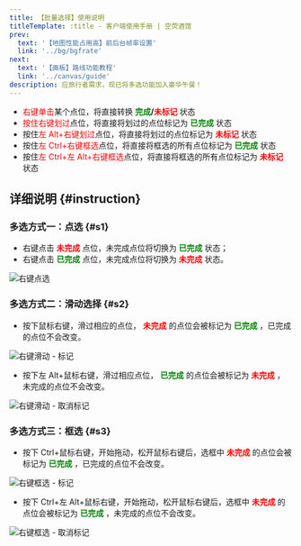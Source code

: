 ```yaml
---
title: 【批量选择】使用说明
titleTemplate: :title - 客户端使用手册 | 空荧酒馆
prev:
  text: '【地图性能占用高】前后台帧率设置'
  link: '../bg/bgfrate'
next:
  text: '【画板】路线功能教程'
  link: '../canvas/guide'
description: 应旅行者需求，现已将多选功能加入豪华午餐！
---
```


- <span style="color: red">右键单击</span>某个点位，将直接转换 **<span style="color: green">完成</span>/<span style="color: red">未标记</span>** 状态
- <span style="color: red">按住右键划过</span>点位，将直接将划过的点位标记为 **<span style="color: green">已完成</span>** 状态
- 按住<span style="color: red">左 Alt+右键划过</span>点位，将直接将划过的点位标记为 **<span style="color: red">未标记</span>** 状态
- 按住<span style="color: red">左 Ctrl+右键框选</span>点位，将直接将框选的所有点位标记为 **<span style="color: green">已完成</span>** 状态
- 按住<span style="color: red">左 Ctrl+左 Alt+右键框选</span>点位，将直接将框选的所有点位标记为 **<span style="color: red">未标记</span>** 状态

## **详细说明** {#instruction}

### 多选方式一：点选 {#s1}

- 右键点击 **<span style="color: red">未完成</span>** 点位，未完成点位将切换为 **<span style="color: green">已完成</span>** 状态；
- 右键点击 **<span style="color: green">已完成</span>** 点位，未完成点位将切换为 **<span style="color: red">未完成</span>** 状态。

![](/imgs/manual/batch-selection/BS-01-Dot.gif '右键点选')

### 多选方式二：滑动选择 {#s2}

- 按下鼠标右键，滑过相应的点位， **<span style="color: red">未完成</span>** 的点位会被标记为 **<span style="color: green">已完成</span>** ，已完成的点位不会改变。

![](/imgs/manual/batch-selection/BS-02.1-Swipe-On.gif '右键滑动 - 标记')

- 按下左 Alt+鼠标右键，滑过相应点位， **<span style="color: green">已完成</span>** 的点位会被标记为 **<span style="color: red">未完成</span>** ，未完成的点位不会改变。

![](/imgs/manual/batch-selection/BS-02.2-Swipe-Off.gif '右键滑动 - 取消标记')

### 多选方式三：框选 {#s3}

- 按下 Ctrl+鼠标右键，开始拖动，松开鼠标右键后，选框中 **<span style="color: red">未完成</span>** 的点位会被标记为 **<span style="color: green">已完成</span>** ，已完成的点位不会改变。

![](/imgs/manual/batch-selection/BS-03.1-Box-On.gif '右键框选 - 标记')

- 按下 Ctrl+左 Alt+鼠标右键，开始拖动，松开鼠标右键后，选框中 **<span style="color: red">未完成</span>** 的点位会被标记为 **<span style="color: green">已完成</span>** ，未完成的点位不会改变。

![](/imgs/manual/batch-selection/BS-03.2-Box-Off.gif '右键框选 - 取消标记')
